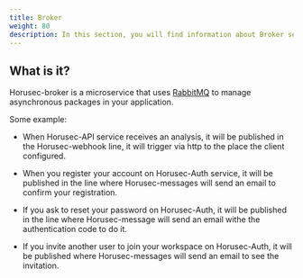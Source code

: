 ```yaml
---
title: Broker
weight: 80
description: In this section, you will find information about Broker service.
---
```


## **What is it?**
Horusec-broker is a microservice that uses [RabbitMQ](https://www.rabbitmq.com/) to manage asynchronous packages in your application. 

Some example: 

* When Horusec-API service receives an analysis, it will be published in the Horusec-webhook line, it will trigger via http to the place the client configured. 

* When you register your account on Horusec-Auth service, it will be published in the line where Horusec-messages will send an email to confirm your registration.

* If you ask to reset your password on Horusec-Auth, it will be published in the line where Horusec-message will send an email withe the authentication code to do it. 

* If you invite another user to join your workspace on Horusec-Auth, it will be published where Horusec-messages will send an email to see the invitation.
